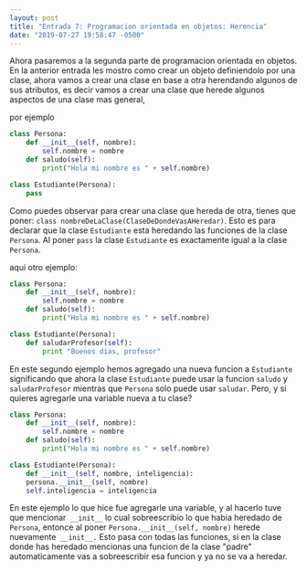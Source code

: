 ```yaml
---
layout: post
title: "Entrada 7: Programacion orientada en objetos: Herencia"
date: "2019-07-27 19:58:47 -0500"
---
```


Ahora pasaremos a la segunda parte de programacion orientada en objetos. En la anterior entrada les mostro como crear un objeto definiendolo por una clase, ahora vamos a crear una clase en base a otra herendando algunos de sus atributos, es decir vamos a crear una clase que herede algunos aspectos de una clase mas general,

por ejemplo

```python
class Persona:
    def __init__(self, nombre):
        self.nombre = nombre
    def saludo(self):
        print("Hola mi nombre es " + self.nombre)

class Estudiante(Persona):
    pass
```

Como puedes observar para crear una clase que hereda de otra, tienes que poner: `class nombreDeLaClase(ClaseDeDondeVasAHeredar)`. Esto es para declarar que la clase `Estudiante` esta heredando las funciones de la clase `Persona`. Al poner `pass` la clase `Estudiante` es exactamente igual a la clase `Persona`.

aqui otro ejemplo:
```python
class Persona:
    def __init__(self, nombre):
        self.nombre = nombre
    def saludo(self):
        print("Hola mi nombre es " + self.nombre)

class Estudiante(Persona): 
    def saludarProfesor(self):
        print "Buenos dias, profesor"
```

En este segundo ejemplo hemos agregado una nueva funcion a `Estudiante` significando que ahora la clase `Estudiante` puede usar la funcion `saludo` y `saludarProfesor` mientras que `Persona` solo puede usar `saludar`. Pero, y si quieres agregarle una variable nueva a tu clase?

```python
class Persona:
    def __init__(self, nombre):
        self.nombre = nombre
    def saludo(self):
        print("Hola mi nombre es " + self.nombre)

class Estudiante(Persona):
    def __init__(self, nombre, inteligencia):
	persona.__init__(self, nombre)
	self.inteligencia = inteligencia
```

En este ejemplo lo que hice fue agregarle una variable, y al hacerlo tuve que mencionar` __init__` lo cual sobreescribio lo que habia heredado de `Persona`, entonce al poner `Persona.__init__(self, nombre)` herede nuevamente` __init__.` Esto pasa con todas las funciones, si en la clase donde has heredado mencionas una funcion de la clase "padre" automaticamente vas a sobreescribir esa funcion y ya no se va a heredar.
